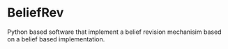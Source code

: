 # BeliefRev
Python based software that implement a belief revision mechanisim based on a belief based implementation.
